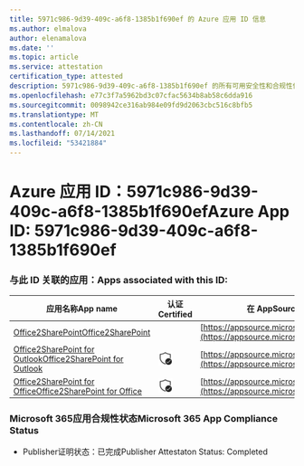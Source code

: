 ```yaml
---
title: 5971c986-9d39-409c-a6f8-1385b1f690ef 的 Azure 应用 ID 信息
ms.author: elmalova
author: elenamalova
ms.date: ''
ms.topic: article
ms.service: attestation
certification_type: attested
description: 5971c986-9d39-409c-a6f8-1385b1f690ef 的所有可用安全性和合规性信息。
ms.openlocfilehash: e77c3f7a5962bd3c07cfac5634b8ab58c6dda916
ms.sourcegitcommit: 0098942ce316ab984e09fd9d2063cbc516c8bfb5
ms.translationtype: MT
ms.contentlocale: zh-CN
ms.lasthandoff: 07/14/2021
ms.locfileid: "53421884"
---
```

# <a name="azure-app-id-5971c986-9d39-409c-a6f8-1385b1f690ef"></a><span data-ttu-id="13d85-103">Azure 应用 ID：5971c986-9d39-409c-a6f8-1385b1f690ef</span><span class="sxs-lookup"><span data-stu-id="13d85-103">Azure App ID: 5971c986-9d39-409c-a6f8-1385b1f690ef</span></span>


### <a name="apps-associated-with-this-id"></a><span data-ttu-id="13d85-104">与此 ID 关联的应用：</span><span class="sxs-lookup"><span data-stu-id="13d85-104">Apps associated with this ID:</span></span>
| <span data-ttu-id="13d85-105">**应用名称**</span><span class="sxs-lookup"><span data-stu-id="13d85-105">**App name**</span></span> | <span data-ttu-id="13d85-106">**认证**</span><span class="sxs-lookup"><span data-stu-id="13d85-106">**Certified**</span></span> | <span data-ttu-id="13d85-107">**在 AppSource 中查看**</span><span class="sxs-lookup"><span data-stu-id="13d85-107">**View in AppSource**</span></span> |
|-|-|-|
| [<span data-ttu-id="13d85-108">Office2SharePoint</span><span class="sxs-lookup"><span data-stu-id="13d85-108">Office2SharePoint</span></span>](https://docs.microsoft.com/en-us/microsoft-365-app-certification/forward/17859280.o2s) |  | [https://appsource.microsoft.com/product/office/17859280.o2s](https://appsource.microsoft.com/product/office/17859280.o2s) |
| [<span data-ttu-id="13d85-109">Office2SharePoint for Outlook</span><span class="sxs-lookup"><span data-stu-id="13d85-109">Office2SharePoint for Outlook</span></span>](https://docs.microsoft.com/en-us/microsoft-365-app-certification/forward/WA104380689) | <img alt="Certified application badge" src="../media/certified-badge.png" height="25" width="25" /> | [https://appsource.microsoft.com/product/office/WA104380689](https://appsource.microsoft.com/product/office/WA104380689) |
| [<span data-ttu-id="13d85-110">Office2SharePoint for Office</span><span class="sxs-lookup"><span data-stu-id="13d85-110">Office2SharePoint for Office</span></span>](https://docs.microsoft.com/en-us/microsoft-365-app-certification/forward/WA104381787) | <img alt="Certified application badge" src="../media/certified-badge.png" height="25" width="25" /> | [https://appsource.microsoft.com/product/office/WA104381787](https://appsource.microsoft.com/product/office/WA104381787) |

### <a name="microsoft-365-app-compliance-status"></a><span data-ttu-id="13d85-111">Microsoft 365应用合规性状态</span><span class="sxs-lookup"><span data-stu-id="13d85-111">Microsoft 365 App Compliance Status</span></span>
- <span data-ttu-id="13d85-112">Publisher证明状态：已完成</span><span class="sxs-lookup"><span data-stu-id="13d85-112">Publisher Attestaton Status: Completed</span></span>
